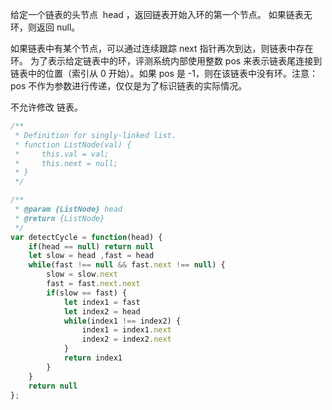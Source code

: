 给定一个链表的头节点  head ，返回链表开始入环的第一个节点。 如果链表无环，则返回 null。

如果链表中有某个节点，可以通过连续跟踪 next 指针再次到达，则链表中存在环。 为了表示给定链表中的环，评测系统内部使用整数 pos 来表示链表尾连接到链表中的位置（索引从 0 开始）。如果 pos 是 -1，则在该链表中没有环。注意：pos 不作为参数进行传递，仅仅是为了标识链表的实际情况。

不允许修改 链表。

```js
/**
 * Definition for singly-linked list.
 * function ListNode(val) {
 *     this.val = val;
 *     this.next = null;
 * }
 */

/**
 * @param {ListNode} head
 * @return {ListNode}
 */
var detectCycle = function(head) {
    if(head == null) return null
    let slow = head ,fast = head
    while(fast !== null && fast.next !== null) {
        slow = slow.next
        fast = fast.next.next
        if(slow == fast) {
            let index1 = fast
            let index2 = head
            while(index1 !== index2) {
                index1 = index1.next
                index2 = index2.next
            }
            return index1
        }
    }
    return null
};
```